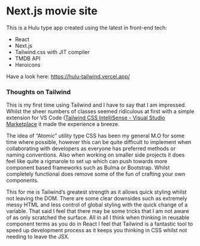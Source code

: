 # Next.js movie site

This is a Hulu type app created using the latest in front-end tech:

- React
- Next.js
- Tailwind.css with JIT compiler
- TMDB API
- Heroicons

Have a look here: https://hulu-tailwind.vercel.app/

### Thoughts on Tailwind

This is my first time using Tailwind and I have to say that I am impressed. Whilst the sheer numbers of classes seemed ridiculous at first with a simple extension for VS Code ([Tailwind CSS IntelliSense - Visual Studio Marketplace](https://marketplace.visualstudio.com/items?itemName=bradlc.vscode-tailwindcss) it made the experience a breeze.

The idea of “Atomic” utility type CSS has been my general M.O for some time where possible, however this can be quite difficult to implement when collaborating with developers as everyone has preferred methods or naming conventions. Also when working on smaller side projects it does feel like quite a rigmarole to set up which can push towards more component based frameworks such as Bulma or Bootstrap. Whilst completely functional does remove some of the fun of crafting your own components.

This for me is Tailwind’s greatest strength as it allows quick styling whilst not leaving the DOM. There are some clear downsides such as extremely messy HTML and less control of global styling with the quick change of a variable. That said I feel that there may be some tricks that I am not aware of as only scratched the surface. All in all I think when thinking in reusable component terms as you do in React I feel that Tailwind is a fantastic tool to speed up development process as it keeps you thinking in CSS whilst not needing to leave the JSX.
